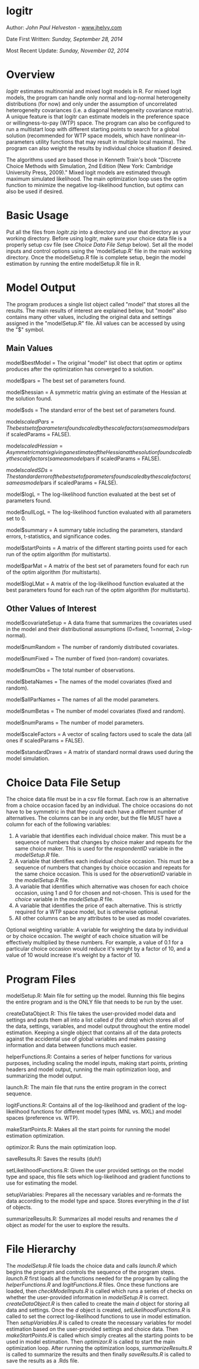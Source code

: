logitr
======

Author: *John Paul Helveston* - www.jhelvy.com

Date First Written: *Sunday, September 28, 2014*

Most Recent Update: *Sunday, November 02, 2014*

Overview
========
*logitr* estimates multinomial and mixed logit models in R. For mixed logit
models, the program can handle only normal and log-normal heterogeneity
distributions (for now) and only under the assumption of uncorrelated
heterogeneity covariances (i.e. a diagonal heterogeneity covariance matrix).
A unique feature is that logitr can estimate models in the preference
space or willingness-to-pay (WTP) space. The program can also be configured to
run a multistart loop with different starting points to search for a global
solution (recommended for WTP space models, which have nonlinear-in-parameters
utility functions that may result in multiple local maxima). The program can also 
weight the results by individual choice situation if desired.

The algorithms used are based those in Kenneth Train's book "Discrete Choice
Methods with Simulation, 2nd Edition (New York: Cambridge University Press,
2009)." Mixed logit models are estimated through maximum simulated likelihood.
The main optimization loop uses the optim function to minimize the negative
log-likelihood function, but optimx can also be used if desired.

Basic Usage
===========
Put all the files from *logitr.zip* into a directory and use that directory 
as your working directory. Before using logitr, make sure your choice data file
is a properly setup csv file (see *Choice Data File Setup* below). Set all the 
model inputs and control options using the 'modelSetup.R' file in the main
working directory. Once the modelSetup.R file is complete setup, begin the
model estimation by running the entire modelSetup.R file in R.

Model Output
============

The program produces a single list object called "model" that stores all the
results. The main results of interest are explained below, but "model" also
contains many other values, including the original data and settings assigned
in the "modelSetup.R" file. All values can be accessed by using the "$" symbol.

Main Values
-----------

model$bestModel     = The original "model" list obect that optim or optimx
                      produces after the optimization has converged to a
                      solution.
                      
model$pars          = The best set of parameters found.

model$hessian       = A symmetric matrix giving an estimate of the Hessian at
                      the solution found.
                      
model$sds           = The standard error of the best set of parameters found.

model$scaledPars    = The best set of parameters found scaled by the scale
                      factors (same as model$pars if scaledParams = FALSE).
                      
model$scaledHessian = A symmetric matrix giving an estimate of the Hessian at
                      the solution found scaled by the scale factors (same as
                      model$pars if scaledParams = FALSE).
                      
model$scaledSDs     = The standard error of the best set of parameters found
                      scaled by the scale factors (same as model$pars if
                      scaledParams = FALSE).
                      
model$logL          = The log-likelihood function evaluated at the best set of
                      parameters found.
                      
model$nullLogL      = The log-likelihood function evaluated with all
                      parameters set to 0.
                      
model$summary       = A summary table including the parameters, standard
                      errors, t-statistics, and significance codes.
                      
model$startPoints   = A matrix of the different starting points used for each
                      run of the optim algorithm (for multistarts).
                      
model$parMat        = A matrix of the best set of parameters found for each
                      run of the optim algorithm (for multistarts).
                      
model$logLMat       = A matrix of the log-likelihood function evaluated at the
                      best parameters found for each run of the optim
                      algorithm (for multistarts).

Other Values of Interest
------------------------

model$covariateSetup = A data frame that summarizes the covariates used in the
                       model and their distributional assumptions (0=fixed,
                       1=normal, 2=log-normal).
                       
model$numRandom      = The number of randomly distributed covariates.

model$numFixed       = The number of fixed (non-random) covariates.

model$numObs         = The total number of observations.

model$betaNames      = The names of the model covariates (fixed and random).

model$allParNames    = The names of all the model parameters.

model$numBetas       = The number of model covariates (fixed and random).

model$numParams      = The number of model parameters.

model$scaleFactors   = A vector of scaling factors used to scale the data (all
                       ones if scaledParams = FALSE).

model$standardDraws  = A matrix of standard normal draws used during the model
                       simulation.

Choice Data File Setup
======================
The choice data file must be in a csv file format. Each row is an alternative
from a choice occasion faced by an individual. The choice occasions do not
have to be symmetric in that they could each have a different number of
alternatives. The columns can be in any order, but the file MUST have a column
for each of the following variables:

1. A variable that identifies each individual choice maker. This must be a sequence of numbers that changes by choice maker and repeats for the same choice maker. This is used for the *respondentID* variable in the *modelSetup.R* file.
2. A variable that identifies each individual choice occasion. This must be a sequence of numbers that changes by choice occasion and repeats for the same choice occasion. This is used for the *observationID* variable in the *modelSetup.R* file.
3. A variable that identifies which alternative was chosen for each choice occasion, using 1 and 0 for chosen and not-chosen. This is used for the *choice* variable in the *modelSetup.R* file.
4. A variable that identifies the price of each alternative. This is strictly required for a WTP space model, but is otherwise optional.
5. All other columns can be any attributes to be used as model covariates.

Optional weighting variable:
A variable for weighting the data by individual or by choice occasion. The
*weight* of each choice situation will be effectively multiplied by these
numbers. For example, a value of 0.1 for a particular choice occasion would
reduce it's weight by a factor of 10, and a value of 10 would increase it's
weight by a factor of 10.

Program Files
=============

modelSetup.R:
Main file for setting up the model. Running this file begins the entire
program and is the ONLY file that needs to be run by the user.

createDataObject.R:
This file takes the user-provided model data and settings and puts them all
into a list called *d* (for *data*) which stores all of the data, settings,
variables, and model output throughout the entire model estimation. Keeping a
single object that contains all of the data protects against the accidental
use of global variables and makes passing information and data between
functions much easier.

helperFunctions.R:
Contains a series of helper functions for various purposes, including scaling
the model inputs, making start points, printing headers and model output,
running the main optimization loop, and summarizing the model output.

launch.R:
The main file that runs the entire program in the correct sequence.

logitFunctions.R:
Contains all of the log-likelihood and gradient of the log-likelihood
functions for different model types (MNL vs. MXL) and model spaces (preference
vs. WTP).

makeStartPoints.R:
Makes all the start points for running the model estimation optimization.

optimizor.R:
Runs the main optimization loop.

saveResults.R:
Saves the results (duh!)

setLikelihoodFunctions.R:
Given the user provided settings on the model type and space, this file sets
which log-likelihood and gradient functions to use for estimating the model.

setupVariables:
Prepares all the necessary variables and re-formats the data according to the
model type and space. Stores everything in the *d* list of objects.

summarizeResults.R:
Summarizes all model results and renames the *d* object as *model* for the
user to explore the results.

File Hierarchy
==============

The *modelSetup.R* file loads the choice data and calls *launch.R* which begins 
the program and controls the sequence of the program steps. *launch.R* first loads 
all the functions needed for the program by calling the *helperFunctions.R* and
*logitFunctions.R* files. Once these functions are loaded, then *checkModelInputs.R*
is called which runs a series of checks on whether the user-provided information in 
*modelSetup.R* is correct. *createDataObject.R* is then called to create the main 
*d* object for storing all data and settings. Once the *d* object is created, 
*setLikelihoodFunctions.R* is called to set the correct log-likelihood functions to 
use in model estimation. Then *setupVariables.R* is called to create the
necessary variables for model estimation based on the user-provided settings
and choice data. Then *makeStartPoints.R* is called which simply creates all the 
starting points to be used in model estimation. Then *optimizor.R* is called to 
start the main optimization loop. After running the optimization loops, 
*summarizeResults.R* is called to summarize the results and then finally 
*saveResults.R* is called to save the results as a .Rds file.

